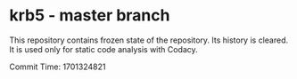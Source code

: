 # krb5 - master branch

This repository contains frozen state of the repository.
Its history is cleared. It is used only for static code
analysis with Codacy.

Commit Time: 1701324821